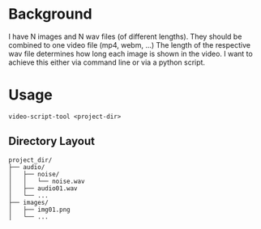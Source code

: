 
# Background

I have N images and N wav files (of different lengths). They should be combined to one video file (mp4, webm, ...)
The length of the respective wav file determines how long each image is shown in the video.
I want to achieve this either via command line or via a python script.


# Usage

`video-script-tool <project-dir>`

## Directory Layout

```
project_dir/
├── audio/
│   ├── noise/
│   │   └── noise.wav
│   ├── audio01.wav
│   └── ...
├── images/
│   ├── img01.png
│   └── ...
```
